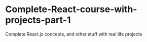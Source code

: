 # Complete-React-course-with-projects-part-1
Complete React.js concepts, and other stuff with real life projects
